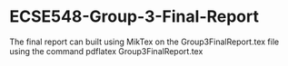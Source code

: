 # ECSE548-Group-3-Final-Report

The final report can built using MikTex on the Group3FinalReport.tex file using the command pdflatex Group3FinalReport.tex
